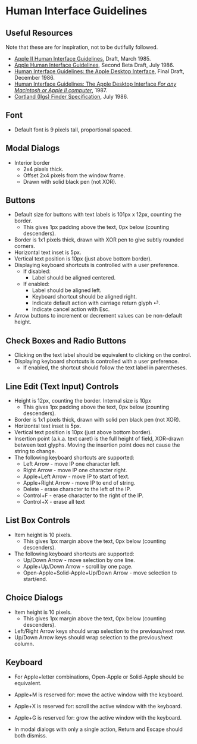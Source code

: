 # Human Interface Guidelines

## Useful Resources

Note that these are for inspiration, not to be dutifully followed.

* [Apple II Human Interface Guidelines](https://archive.org/details/Apple2HIG1985), Draft, March 1985.
* [Apple Human Interface Guidelines](https://www.brutaldeluxe.fr/documentation/cortland/v1_06_HumanInterfaceGuidelines.pdf), Second Beta Draft, July 1986.
* [Human Interface Guidelines: the Apple Desktop Interface](https://archive.org/details/human-interface-guidelines), Final Draft, December 1986.
* [Human Interface Guidelines: The Apple Desktop Interface _For any Macintosh or Apple II computer_](https://archive.org/details/applehumaninterf00appl), 1987.
* [Cortland (IIgs) Finder Specification](http://www.brutaldeluxe.fr/documentation/cortland/v2_08_FinderIconsAndDisksOhMy.pdf), July 1986.

## Font

* Default font is 9 pixels tall, proportional spaced.

## Modal Dialogs

* Interior border
  * 2x4 pixels thick.
  * Offset 2x4 pixels from the window frame.
  * Drawn with solid black pen (not XOR).

## Buttons

* Default size for buttons with text labels is 101px x 12px, counting the border.
  * This gives 1px padding above the text, 0px below (counting descenders).
* Border is 1x1 pixels thick, drawn with XOR pen to give subtly rounded corners.
* Horizontal text inset is 5px.
* Vertical text position is 10px (just above bottom border).
* Displaying keyboard shortcuts is controlled with a user preference.
  * If disabled:
    * Label should be aligned centered.
  * If enabled:
    * Label should be aligned left.
    * Keyboard shortcut should be aligned right.
    * Indicate default action with carriage return glyph ⏎.
    * Indicate cancel action with Esc.
* Arrow buttons to increment or decrement values can be non-default height.

## Check Boxes and Radio Buttons

* Clicking on the text label should be equivalent to clicking on the control.
* Displaying keyboard shortcuts is controlled with a user preference.
  * If enabled, the shortcut should follow the text label in parentheses.

## Line Edit (Text Input) Controls

* Height is 12px, counting the border. Internal size is 10px
  * This gives 1px padding above the text, 0px below (counting descenders).
* Border is 1x1 pixels thick, drawn with solid pen black pen (not XOR).
* Horizontal text inset is 5px.
* Vertical text position is 10px (just above bottom border).
* Insertion point (a.k.a. text caret) is the full height of field, XOR-drawn between text glyphs. Moving the insertion point does not cause the string to change.
* The following keyboard shortcuts are supported:
  * Left Arrow - move IP one character left.
  * Right Arrow - move IP one character right.
  * Apple+Left Arrow - move IP to start of text.
  * Apple+Right Arrow - move IP to end of string.
  * Delete - erase character to the left of the IP.
  * Control+F - erase character to the right of the IP.
  * Control+X - erase all text

## List Box Controls

* Item height is 10 pixels.
  * This gives 1px margin above the text, 0px below (counting descenders).
* The following keyboard shortcuts are supported:
  * Up/Down Arrow - move selection by one line.
  * Apple+Up/Down Arrow - scroll by one page.
  * Open-Apple+Solid-Apple+Up/Down Arrow - move selection to start/end.

## Choice Dialogs

* Item height is 10 pixels.
  * This gives 1px margin above the text, 0px below (counting descenders).
* Left/Right Arrow keys should wrap selection to the previous/next row.
* Up/Down Arrow keys should wrap selection to the previous/next column.

## Keyboard

* For Apple+letter combinations, Open-Apple or Solid-Apple should be equivalent.

* Apple+M is reserved for: move the active window with the keyboard.
* Apple+X is reserved for: scroll the active window with the keyboard.
* Apple+G is reserved for: grow the active window with the keyboard.

* In modal dialogs with only a single action, Return and Escape should both dismiss.
